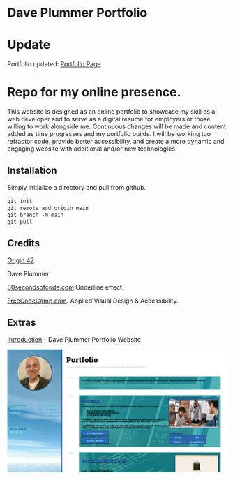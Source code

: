 # Dave Plummer Portfolio

# Update
Portfolio updated: [Portfolio Page](https://github.com/origin-42/Portfolio-Page---Dave-Plummer)

# Repo for my online presence.

This website is designed as an online portfolio to showcase my skill as a web developer and to serve as a digital resume for employers or those willing to work alongside me. Continuous changes will be made and content added as time progresses and my portfolio builds. 
I will be working too refractor code, provide better accessibility, and create a more dynamic and engaging website with additional and/or new technologies.

## Installation
Simply initialize a directory and pull from github. 
```
git init
git remote add origin main
git branch -M main
git pull
```

## Credits

[Origin 42](https://github.com/origin-42)

Dave Plummer

[30secondsofcode.com](https://www.30secondsofcode.org/css/s/hover-underline-animation) Underline effect. 

[FreeCodeCamp.com](https://www.freecodecamp.org/learn). Applied Visual Design & Accessibility.

## Extras

[Introduction](https://origin-42.github.io/Dave-Plummer-Portfolio/) - Dave Plummer Portfolio Website

[![snippet](./assets/images/Screenshot%202022-02-19%20205804.png)](https://origin-42.github.io/Dave-Plummer-Portfolio/)
